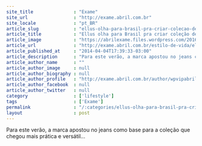 ```yaml
---
site_title               : "Exame"
site_url                 : "http://exame.abril.com.br"
site_locale              : "pt_BR"
article_slug             : "ellus-olha-para-brasil-pra-criar-colecao-de-verao"
article_title            : "Ellus olha para Brasil pra criar coleção de verão"
article_image            : "https://abrilexame.files.wordpress.com/2016/09/size_960_16_9_ellus-na-spfw.jpg?quality=70&strip=all&w=960"
article_url              : "http://exame.abril.com.br/estilo-de-vida/ellus-olha-para-brasil-pra-criar-colecao-de-verao/"
article_published_at     : "2014-04-04T17:39:33-03:00"
article_description      : "Para este verão, a marca apostou no jeans como base para a coleção que chegou mais prática e versátil..."
article_author_name      : ""
article_author_image     : null
article_author_biography : null
article_author_profile   : "http://exame.abril.com.br/author/wpvipabril/"
article_author_facebook  : null
article_author_twitter   : null
category                 : ['lifestyle']
tags                     : ['Exame']
permalink                : "/:categories/ellus-olha-para-brasil-pra-criar-colecao-de-verao/"
layout                   : post
---
```


Para este verão, a marca apostou no jeans como base para a coleção que chegou mais prática e versátil...
